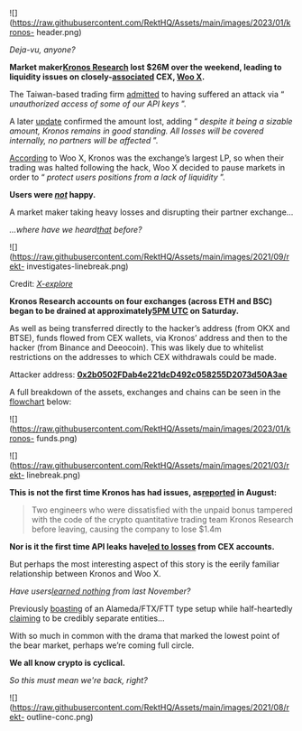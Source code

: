 ![](https://raw.githubusercontent.com/RektHQ/Assets/main/images/2023/01/kronos-
header.png)

_Deja-vu, anyone?_

 **Market maker[Kronos Research](https://kronosresearch.com/) lost $26M over
the weekend, leading to liquidity issues on
closely-[associated](https://www.crunchbase.com/person/jack-tan) CEX, [Woo
X](https://woo.org/).**

The Taiwan-based trading firm
[admitted](https://twitter.com/ResearchKronos/status/1726013733888041376) to
having suffered an attack via “ _unauthorized access of some of our API keys_
”.

A later
[update](https://twitter.com/ResearchKronos/status/1726203102842466650)
confirmed the amount lost, adding “ _despite it being a sizable amount, Kronos
remains in good standing. All losses will be covered internally, no partners
will be affected_ ”.

[According](https://twitter.com/_WOO_X/status/1726016400894898232) to Woo X,
Kronos was the exchange’s largest LP, so when their trading was halted
following the hack, Woo X decided to pause markets in order to “ _protect
users positions from a lack of liquidity_ ”.

 **Users were _[not](https://twitter.com/fugcazu/status/1726064152634855911)_
happy.**

A market maker taking heavy losses and disrupting their partner exchange…

 _…where have we heard[that](https://rekt.news/ftx-yikes/) before?_

![](https://raw.githubusercontent.com/RektHQ/Assets/main/images/2021/09/rekt-
investigates-linebreak.png)

Credit:
_[X-explore](https://twitter.com/x_explore_eth/status/1726583612240503056)_

 **Kronos Research accounts on four exchanges (across ETH and BSC) began to be
drained at approximately[5PM
UTC](https://etherscan.io/tx/0x9d3cac5786d2c1878d1795faea20dd1411da5a800996e15a8d925c109a279c46)
on Saturday.**

As well as being transferred directly to the hacker’s address (from OKX and
BTSE), funds flowed from CEX wallets, via Kronos’ address and then to the
hacker (from Binance and Deeocoin). This was likely due to whitelist
restrictions on the addresses to which CEX withdrawals could be made.

Attacker address:
**[0x2b0502FDab4e221dcD492c058255D2073d50A3ae](https://etherscan.io/address/0x2b0502FDab4e221dcD492c058255D2073d50A3ae)**

A full breakdown of the assets, exchanges and chains can be seen in the
[flowchart](https://twitter.com/x_explore_eth/status/1726583612240503056/photo/1)
below:

![](https://raw.githubusercontent.com/RektHQ/Assets/main/images/2023/01/kronos-
funds.png)

![](https://raw.githubusercontent.com/RektHQ/Assets/main/images/2021/03/rekt-
linebreak.png)

 **This is not the first time Kronos has had issues,
as[reported](https://twitter.com/WuBlockchain/status/1695614615559061557) in
August:**

> Two engineers who were dissatisfied with the unpaid bonus tampered with the
> code of the crypto quantitative trading team Kronos Research before leaving,
> causing the company to lose $1.4m

 **Nor is it the first time API leaks have[led to
losses](https://blockworks.co/news/3commas-security-breach) from CEX
accounts.**

But perhaps the most interesting aspect of this story is the eerily familiar
relationship between Kronos and Woo X.

 _Have users[learned
nothing](https://twitter.com/tmnxeq/status/1636148035246780417) from last
November?_

Previously
[boasting](https://twitter.com/dominicVEMP/status/1726026941185081603) of an
Alameda/FTX/FTT type setup while half-heartedly
[claiming](https://twitter.com/dominicVEMP/status/1726225409363366103) to be
credibly separate entities…

With so much in common with the drama that marked the lowest point of the bear
market, perhaps we’re coming full circle.

 **We all know crypto is cyclical.**

 _So this must mean we're back, right?_

![](https://raw.githubusercontent.com/RektHQ/Assets/main/images/2021/08/rekt-
outline-conc.png)


